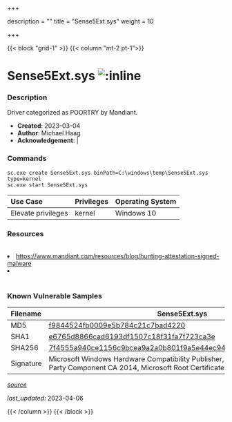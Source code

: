 +++

description = ""
title = "Sense5Ext.sys"
weight = 10

+++


{{< block "grid-1" >}}
{{< column "mt-2 pt-1">}}


# Sense5Ext.sys ![:inline](/images/twitter_verified.png) 


### Description

Driver categorized as POORTRY by Mandiant.

- **Created**: 2023-03-04
- **Author**: Michael Haag
- **Acknowledgement**:  | [](https://twitter.com/)

### Commands

```
sc.exe create Sense5Ext.sys binPath=C:\windows\temp\Sense5Ext.sys type=kernel
sc.exe start Sense5Ext.sys
```

| Use Case | Privileges | Operating System | 
|:---- | ---- | ---- |
| Elevate privileges | kernel | Windows 10 |

### Resources
<br>
<li><a href="https://www.mandiant.com/resources/blog/hunting-attestation-signed-malware">https://www.mandiant.com/resources/blog/hunting-attestation-signed-malware</a></li>
<li><a href=""></a></li>
<br>

### Known Vulnerable Samples

| Filename | Sense5Ext.sys |
|:---- | ---- | 
| MD5 | <a href="https://www.virustotal.com/gui/file/f9844524fb0009e5b784c21c7bad4220">f9844524fb0009e5b784c21c7bad4220</a> |
| SHA1 | <a href="https://www.virustotal.com/gui/file/e6765d8866cad6193df1507c18f31fa7f723ca3e">e6765d8866cad6193df1507c18f31fa7f723ca3e</a> |
| SHA256 | <a href="https://www.virustotal.com/gui/file/7f4555a940ce1156c9bcea9a2a0b801f9a5e44ec9400b61b14a7b1a6404ffdf6">7f4555a940ce1156c9bcea9a2a0b801f9a5e44ec9400b61b14a7b1a6404ffdf6</a> |
| Signature | Microsoft Windows Hardware Compatibility Publisher, Microsoft Windows Third Party Component CA 2014, Microsoft Root Certificate Authority 2010   |


[*source*](https://github.com/magicsword-io/LOLDrivers/tree/main/yaml/sense5ext.yaml)

*last_updated:* 2023-04-06








{{< /column >}}
{{< /block >}}
